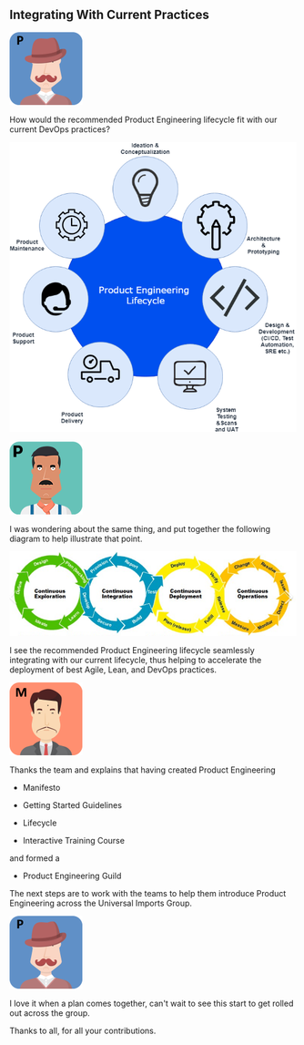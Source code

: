 ## Integrating With Current Practices

![](assets//pennyworth.png)

How would the recommended Product Engineering lifecycle fit with our current DevOps practices?

![](assets//productengineering-lifecycle.png)

![](assets//paulo.png)

I was wondering about the same thing, and put together the following diagram to help illustrate that point.

![](assets//enterprise-best-practices.png)

I see the recommended Product Engineering lifecycle seamlessly integrating with our current lifecycle, thus helping to accelerate the deployment of best Agile, Lean, and DevOps practices.

![](assets//miyagi.png)

Thanks the team and explains that having created Product Engineering

- Manifesto

- Getting Started Guidelines

- Lifecycle

- Interactive Training Course

and formed a

- Product Engineering Guild

The next steps are to work with the teams to help them introduce Product Engineering across the Universal Imports Group.

![](assets//pennyworth.png)

I love it when a plan comes together, can't wait to see this start to get rolled out across the group.

Thanks to all, for all your contributions.